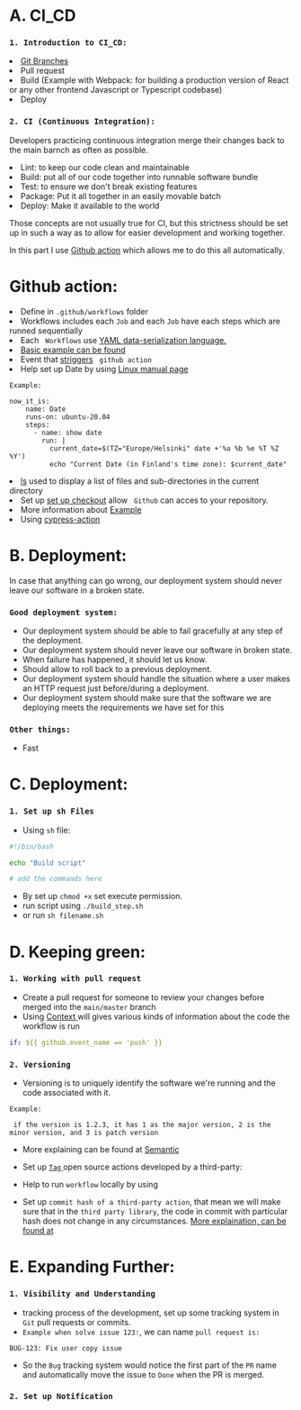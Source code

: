 # A. CI_CD

### `1. Introduction to CI_CD: `
<li><a href='https://www.atlassian.com/git/tutorials/using-branches'> Git Branches</a> </li>
<li>Pull request</li>
<li>Build (Example with Webpack: for building a production version of React or any other frontend Javascript or Typescript codebase)</li>
<li>Deploy</li>


### `2. CI (Continuous Integration):` 

Developers practicing continuous integration merge their changes back to the main barnch as often as possible.

<li>Lint: to keep our code clean and maintainable </li>
<li>Build: put all of our code together into runnable software bundle</li>
<li>Test: to ensure we don't break existing features</li>
<li>Package: Put it all together in an easily movable batch</li>
<li>Deploy: Make it available to the world</li>


<p>Those concepts are not usually true for CI, but this strictness should be set up in such a way as to allow for easier development and working together. </p>


In this part I use <a href='https://github.com/features/actions'>Github action</a> which allows me to do this all automatically. 

# Github action: 

<li> Define in <code>.github/workflows</code> folder </li> 
<li> Workflows includes each <code>Job</code> and each <code>Job</code> have each steps which are runned sequentially </li>
<li> Each <code> Workflows</code> use <a href='https://docs.ansible.com/ansible/latest/reference_appendices/YAMLSyntax.html'>YAML data-serialization language.</a> 
</li>
<li> <a href='https://docs.github.com/en/actions/examples/using-scripts-to-test-your-code-on-a-runner'> Basic example can be found </a> </li>

<li> Event that <a href='https://docs.github.com/en/actions/using-workflows/events-that-trigger-workflows'> striggers</a> <code> github action</code>
<li>Help set up Date by using <a href='https://man7.org/linux/man-pages/man1/date.1.html'>Linux manual page</a>

<code>Example: </code>
```
now_it_is:
    name: Date
    runs-on: ubuntu-20.04
    steps:
      - name: show date
        run: |
          current_date=$(TZ="Europe/Helsinki" date +'%a %b %e %T %Z %Y')
          echo "Current Date (in Finland's time zone): $current_date"
``` 

<li><a href='https://man7.org/linux/man-pages/man1/ls.1.html'>ls</a> used to display a list of files and sub-directories in the current directory </li>
<li>Set up <a href='https://github.com/actions/checkout'>set up checkout</a> allow <code> Github</code> can acces to your repository.
<li> More information about <a href='https://docs.github.com/en/actions/examples/using-scripts-to-test-your-code-on-a-runner'>Example</a>
<li>Using <a href='https://github.com/cypress-io/github-action#custom-test-command'>cypress-action</a>

# B. Deployment: 

In case that anything can go wrong, our deployment system should never leave our software in a broken state. 


### `Good deployment system:`

- Our deployment system should be able to fail gracefully at any step of the deployment.
- Our deployment system should never leave our software in broken state.
- When failure has happened, it should let us know. 
- Should allow to roll back to a previous deployment. 
- Our deployment system should handle the situation where a user makes an HTTP request just before/during a deployment.
- Our deployment system should make sure that the software we are deploying meets the requirements we have set for this

### `Other things:`
- Fast 

#
# C. Deployment:
### `1. Set up sh Files`

- Using `sh` file:

```sh
#!/bin/bash

echo "Build script"

# add the commands here
```

- By set up `chmod +x` set execute permission.
- run script using `./build_step.sh`
- or run `sh filename.sh`


# D. Keeping green:
### `1. Working with pull request`

- Create a pull request for someone to review your changes before merged into the `main/master` branch
- Using <a href='https://docs.github.com/en/actions/learn-github-actions/contexts#github-context'> Context </a> will gives various kinds of information about the code the workflow is run


```yaml
if: ${{ github.event_name == 'push' }}
```
### `2. Versioning`

- Versioning is to uniquely identify the software we're running and the code associated with it.

`Example:`

```
 if the version is 1.2.3, it has 1 as the major version, 2 is the minor version, and 3 is patch version
```
- More explaining can be found at <a href='https://semver.org/'>Semantic </a>

- Set up <a href='https://github.com/anothrNick/github-tag-action'> `Tag` </a> open source actions developed by a third-party:

- Help to run `workflow` locally by using <a href='https://github.com/nektos/act'></a>
- Set up `commit hash of a third-party action`, that mean we will make sure that in the `third party library`, the code in commit with particular hash does not change in any circumstances. <a href='https://byteenthusiast.medium.com/safely-using-third-party-github-actions-747b9d83ea79'>More explaination, can be found at </a>



# E. Expanding Further: 

### `1. Visibility and Understanding`

- tracking process of the development, set up some tracking system in `Git` pull requests or commits. 
- `Example when solve issue 123:`, we can name `pull request is:`
```
BUG-123: Fix user copy issue
```
- So the `Bug` tracking system would notice the first part of the `PR` name and automatically move the issue to `Done` when the PR is merged. 

### `2. Set up Notification`

